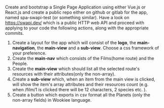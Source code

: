 Create and bootstrap a Single Page Application using either Vue.js or React.js and create a public repo either on github
or gitlab for the app, named spa-swapi-test (or something similar). Have a look on https://swapi.dev/ which is a public
HTTP web API and proceed with applying to your code the following actions, along with the appropriate commits.

1.  Create a layout for the app which will consist of the **logo**, the **main-navigation**, the **main-view** and a
    **sub-view**. Choose a css framework of your preference.
2.  Create the **main-nav** which consists of the Films(home route) and the People.
3.  Create the **main-view** which should list all the selected route's resources with their attributes(only the
    non-array).
4.  Create a **sub-view** which, when an item from the main view is clicked, will show the item's array attributes and
    their resources count (e.g. when /film/1 is clicked there will be 12 characters, 2 species etc. ).
5.  Create a button which exports in csv format all the Planets (only the non-array fields) in Wookiee language.
